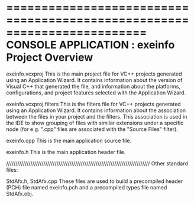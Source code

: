 ========================================================================
    CONSOLE APPLICATION : exeinfo Project Overview
========================================================================

exeinfo.vcxproj
    This is the main project file for VC++ projects generated using an Application Wizard.
    It contains information about the version of Visual C++ that generated the file, and
    information about the platforms, configurations, and project features selected with the
    Application Wizard.

exeinfo.vcxproj.filters
    This is the filters file for VC++ projects generated using an Application Wizard. 
    It contains information about the association between the files in your project 
    and the filters. This association is used in the IDE to show grouping of files with
    similar extensions under a specific node (for e.g. ".cpp" files are associated with the
    "Source Files" filter).

exeinfo.cpp
    This is the main application source file.

exeinfo.h
	This is the main application header file.

/////////////////////////////////////////////////////////////////////////////
Other standard files:

StdAfx.h, StdAfx.cpp
    These files are used to build a precompiled header (PCH) file
    named exeinfo.pch and a precompiled types file named StdAfx.obj.

